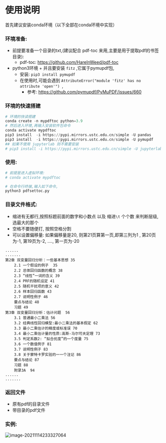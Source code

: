 #  使用说明

首先建议安装conda环境（以下全部在conda环境中实现）

### 环境准备:

- 前提要准备一个目录的txt,(建议配合 pdf-toc 来用,主要是用于提取pdf的书签目录):
    - pdf-toc: https://github.com/HareInWeed/pdf-toc
- python3环境  + 并且要安装 `fitz` ,它属于pymupdf包, 
    - 安装: `pip3 install pymupdf `
    - 在使用时,可能会遇到 `AttributeError("module 'fitz' has no attribute 'open'") `,
        - 参考: https://github.com/pymupdf/PyMuPDF/issues/660

### 环境的快速搭建

```python
# 环境的快读搭建
conda create -n mypdftoc python=3.9 
# 然后进入环境,再输入安装软件包命令
conda activate mypdftoc
pip3 install  -i https://pypi.mirrors.ustc.edu.cn/simple -U pandas
pip3 install  -i https://pypi.mirrors.ustc.edu.cn/simple -U pymupdf
## 如果不使用 jupyterlab 则不需要安装
# pip3 install -i https://pypi.mirrors.ustc.edu.cn/simple -U jupyterlab==3
```

### 使用: 

```python
# 前提是进入虚拟环境: 
# conda activate mypdftoc 

# 在命令行终端,输入如下命令, 
python3 pdfsettoc.py
```



### 目录文件格式:  

- 缩进有无都行,按照标题前面的数字和小数点 以及 缩进`\t` 个个数 来判断层级, 选最大的那个
- 空格不要随便打, 按照空格分割
- 可以设置偏移量: 如果偏移量是20, 则第21页算第一页,即第三列为1 ,  第20页为-1, 第19页为-2, …., 第一页为-20

```
......
.......
第2章 双变量回归分析：一些基本思想 35
	2.1 一个假设的例子  35
	2.2 总体回归函数的概念 38
	2.3 “线性”一词的含义 39
	2.4 PRF的随机设定 41
	2.5 随机干扰项的意义 42
	2.6 样本回归函数 43
	2.7 说明性例子 46
	要点与结论 48
	习题 49
第3章 双变量回归分析：估计问题  56
	3.1 普通最小二乘法 56
	3.2 经典线性回归模型:最小二乘法的基本假定 62
	3.3 最小二乘估计的精度或标准误 70
	3.4 最小二乘估计量的性质:高斯-马尔可夫定理 73
	3.5 判定系数2: “拟合优度”的一个度量 75
	3.6 一个数值例子 81
	3.7 说明性例子 83
	3.8 关于蒙特卡罗实验的一一个注记 86
	要点与结论 87
	习题 88
	附录3A  94
......
.......
```

###  返回文件

- 原有pdf的目录文件
- 带目录的pdf文件

### 实例:

![image-20211114233327064](https://i0.hdslb.com/bfs/album/cf5cfca226cc18aa28cd77e9d184fb2d22f2cf87.png)

